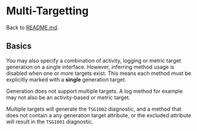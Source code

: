 # Multi-Targetting

Back to [README.md](../README.md).

## Basics

You may also specify a combination of activity, logging or metric target generation on a single interface. However, inferring method usage is disabled when one or more targets exist. This means each method must be explicitly marked with a **single** generation target.

Generation does not support multiple targets. A log method for example may not also be an activity-based or metric target. 

Multiple targets will generate the `TSG1002` diagnostic, and a method that does not contain a any generation target attribute, or the excluded attribute will result in the `TSG1001` diagnostic.
